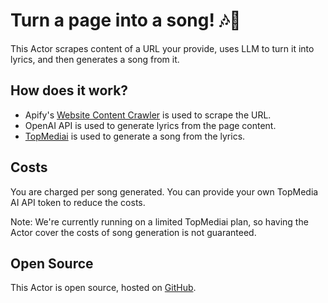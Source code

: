 # Turn a page into a song! 🎶🎸

This Actor scrapes content of a URL your provide, uses LLM to turn it into lyrics, and then generates a song from it.

## How does it work?

- Apify's [Website Content Crawler](https://apify.com/apify/website-content-crawler/input-schema) is used to scrape the URL.
- OpenAI API is used to generate lyrics from the page content.
- [TopMediai](https://www.topmediai.com/) is used to generate a song from the lyrics.

## Costs

You are charged per song generated. You can provide your own TopMedia AI API token to reduce the costs.

Note: We're currently running on a limited TopMediai plan, so having the Actor cover the costs of song generation is not guaranteed.

## Open Source

This Actor is open source, hosted on [GitHub](https://github.com/Pijukatel/actor-text-summary-song).
